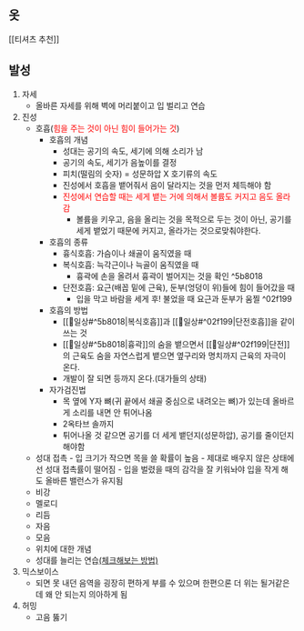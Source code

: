 ## 옷
[[티셔츠 추천]]

## 발성
1. 자세
	- 올바른 자세를 위해 벽에 머리붙이고 입 벌리고 연습
2. 진성
	- 호흡(<span style="color:red">힘을 주는 것이 아닌 힘이 들어가는 것</span>)
		- 호흡의 개념
			- 성대는 공기의 속도, 세기에 의해 소리가 남
			- 공기의 속도, 세기가 음높이를 결정
			- 피치(떨림의 숫자) = 성문하압 X 호기류의 속도
			- 진성에서 호흡을 뱉어줘서 음이 달라지는 것을 먼저 체득해야 함
			- <span style="color:red">진성에서 연습할 때는 세게 뱉는 거에 의해서 볼륨도 커지고 음도 올라감</span>
				- 볼륨을 키우고, 음을 올리는 것을 목적으로 두는 것이 아닌, 공기를 세게 뱉었기 때문에 커지고, 올라가는 것으로맞춰야한다.
		- 호흡의 종류
			- 흉식호흡: 가슴이나 쇄골이 움직였을 때
			- 복식호흡: 늑각근이나 늑골이 움직였을 때
				- 흉곽에 손을 올려서 흉곽이 벌어지는 것을 확인 ^5b8018
			- 단전호흡: 요근(배꼽 밑에 근육), 둔부(엉덩이 위)들에 힘이 들어갔을 때
				- 입을 막고 바람을 세게 후! 불었을 때 요근과 둔부가 움찔 ^02f199
		- 호흡의 방법
			- [[🧭일상#^5b8018|복식호흡]]과 [[🧭일상#^02f199|단전호흡]]을 같이 쓰는 것
			- [[🧭일상#^5b8018|흉곽]]의 숨을 뱉으면서 [[🧭일상#^02f199|단전]]의 근육도 숨을 자연스럽게 뱉으면 옆구리와 명치까지 근육의 자극이 온다.
			- 개발이 잘 되면 등까지 온다.(대가들의 상태)
		- 자가검진법
			- 목 옆에 Y자 뼈(귀 끝에서 쇄골 중심으로 내려오는 뼈)가 있는데 올바르게 소리를 내면 안 튀어나옴
			- 2옥타브 솔까지
			- 튀어나올 것 같으면 공기를 더 세게 뱉던지(성문하압), 공기를 줄이던지 해야함
	- 성대 접촉
			- 입 크기가 작으면 목을 쓸 확률이 높음
				- 제대로 배우지 않은 상태에선 성대 접촉률이 떨어짐
				- 입을 벌렸을 때의 감각을 잘 키워놔야 입을 작게 해도 올바른 밸런스가 유지됨
	- 비강
	- 멜로디
	- 리듬
	- 자음
	- 모음
	- 위치에 대한 개념
	- 성대를 늘리는 연습[(체크해보는 방법)](https://youtu.be/Tgfg11nTsBg?si=IgiHjBlXxpHS9TDz)
3. 믹스보이스
	- 되면 못 내던 음역을 굉장히 편하게 부를 수 있으며 한편으론 더 위는 될거같은데 왜 안 되는지 의아하게 됨
4. 허밍
	- 고음 뚫기